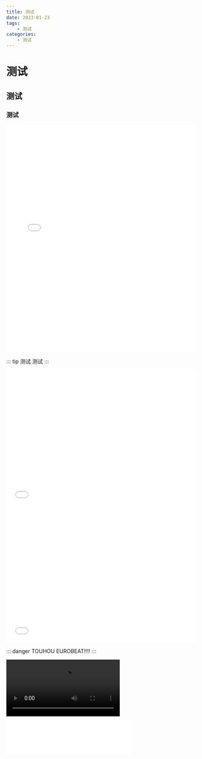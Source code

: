 ```yaml
---
title: 测试
date: 2023-01-23
tags:
    - 测试    
categories:
    - 测试
---
```

# 测试
## 测试
### 测试

<iframe src="//player.bilibili.com/player.html?aid=32610195&bvid=BV1NW411S7om&high_quality=1" width="100%" height="600" frameborder="no" scrolling="no" allowfullscreen="allowfullscreen"> </iframe>

::: tip 测试
测试
:::

<iframe src="//player.bilibili.com/player.html?aid=478235059&bvid=BV1ST411Z7Kb&high_quality=1" width="100%" height="360" frameborder="no" scrolling="no" allowfullscreen="allowfullscreen"> </iframe>
<br />
<iframe src="//player.bilibili.com/player.html?aid=306345412&bvid=BV11A411978V&high_quality=1" width="100%" height="360" frameborder="no" scrolling="no" allowfullscreen="allowfullscreen"> </iframe>

::: danger
TOUHOU EUROBEAT!!!!
:::

<video src="/video/t1.mp4" playsinline autoplay="false" autostart="false" controls></video>
<br />
<iframe frameborder="no" border="0" marginwidth="0" marginheight="0" width=330 height=86 src="//music.163.com/outchain/player?type=2&id=1916400906&auto=0&height=66"></iframe>
